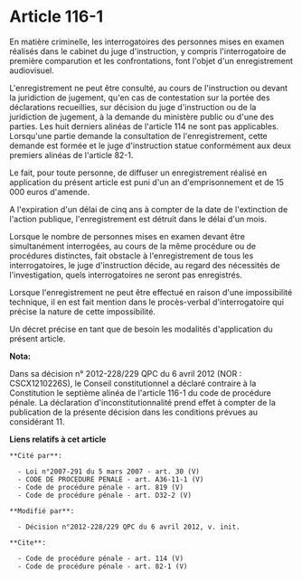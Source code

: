 # Article 116-1

En matière criminelle, les interrogatoires des personnes mises en examen réalisés dans le cabinet du juge d'instruction, y
compris l'interrogatoire de première comparution et les confrontations, font l'objet d'un enregistrement audiovisuel.

L'enregistrement ne peut être consulté, au cours de l'instruction ou devant la juridiction de jugement, qu'en cas de
contestation sur la portée des déclarations recueillies, sur décision du juge d'instruction ou de la juridiction de jugement,
à la demande du ministère public ou d'une des parties. Les huit derniers alinéas de l'article 114 ne sont pas applicables.
Lorsqu'une partie demande la consultation de l'enregistrement, cette demande est formée et le juge d'instruction statue
conformément aux deux premiers alinéas de l'article 82-1. 

Le fait, pour toute personne, de diffuser un enregistrement réalisé en application du présent article est puni d'un an
d'emprisonnement et de 15 000 euros d'amende.

A l'expiration d'un délai de cinq ans à compter de la date de l'extinction de l'action publique, l'enregistrement est détruit
dans le délai d'un mois. 

Lorsque le nombre de personnes mises en examen devant être simultanément interrogées, au cours de la même procédure ou de
procédures distinctes, fait obstacle à l'enregistrement de tous les interrogatoires, le juge d'instruction décide, au regard
des nécessités de l'investigation, quels interrogatoires ne seront pas enregistrés. 

Lorsque l'enregistrement ne peut être effectué en raison d'une impossibilité technique, il en est fait mention dans le
procès-verbal d'interrogatoire qui précise la nature de cette impossibilité. 

Un décret précise en tant que de besoin les modalités d'application du présent article.

**Nota:**

Dans sa décision n° 2012-228/229 QPC du 6 avril 2012 (NOR : CSCX1210226S), le Conseil constitutionnel a déclaré contraire à
la Constitution le septième alinéa de l'article 116-1 du code de procédure pénale. La déclaration d'inconstitutionnalité
prend effet à compter de la publication de la présente décision dans les conditions prévues au considérant 11.

**Liens relatifs à cet article**

	**Cité par**:

	  - Loi n°2007-291 du 5 mars 2007 - art. 30 (V)
	  - CODE DE PROCEDURE PENALE - art. A36-11-1 (V)
	  - Code de procédure pénale - art. 819 (V)
	  - Code de procédure pénale - art. D32-2 (V)

	**Modifié par**:

	  - Décision n°2012-228/229 QPC du 6 avril 2012, v. init.

	**Cite**:

	  - Code de procédure pénale - art. 114 (V)
	  - Code de procédure pénale - art. 82-1 (V)
